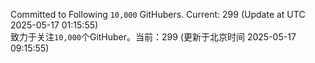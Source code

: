 Committed to Following `10,000` GitHubers. Current: <!-- FOLLOWING_COUNT -->299<!-- FOLLOWING_COUNT --> (Update at UTC <!-- LAST_UPDATED -->2025-05-17 01:15:55<!-- LAST_UPDATED -->)<br>
致力于关注`10,000`个GitHuber。当前：<!-- FOLLOWING_COUNT -->299<!-- FOLLOWING_COUNT --> (更新于北京时间 <!-- LAST_UPDATED_CST -->2025-05-17 09:15:55<!-- LAST_UPDATED_CST -->)
